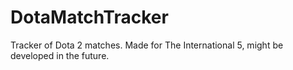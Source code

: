 # DotaMatchTracker
Tracker of Dota 2 matches. Made for The International 5, might be developed in the future.
